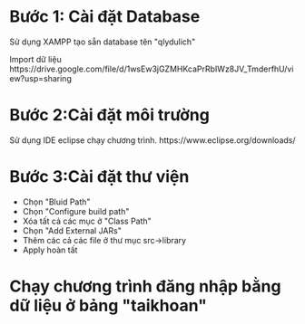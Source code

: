 <h1>Bước 1: Cài đặt Database</h1>
<p>Sử dụng XAMPP tạo sẵn database tên "qlydulich"</p>
<p>Import dữ liệu https://drive.google.com/file/d/1wsEw3jGZMHKcaPrRbIWz8JV_TmderfhU/view?usp=sharing</p>
<h1>Bước 2:Cài đặt môi trường</h1>
<p>Sử dụng IDE eclipse chạy chương trình. https://www.eclipse.org/downloads/</p>
<h1>Bước 3:Cài đặt thư viện</h1>
<ul>
  <li>Chọn "Bluid Path"</li>
  <li>Chọn "Configure build path"</li>
  <li>Xóa tất cả các mục ở "Class Path"</li>
  <li>Chọn "Add External JARs"</li>
  <li>Thêm các cả các file ở thư mục src->library </li>
  <li>Apply hoàn tất</li>
</ul>
<h1>Chạy chương trình đăng nhập bằng dữ liệu ở bảng "taikhoan"</h1>
